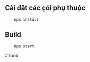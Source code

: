 ## Cài đặt các gói phụ thuộc
```sh
    npm install
```

## Build
```sh
    npm start
```
#   f o o d  
 